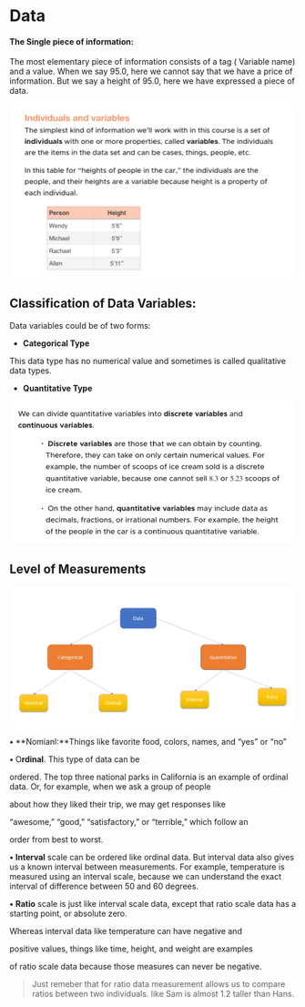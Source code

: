 # Data

#### The Single piece of information:

The most elementary piece of information consists of a tag \( Variable name\) and a value. When we say 95.0, here we cannot say that we have a price of information. But we say a height of 95.0, here we have expressed a piece of data.

![](../.gitbook/assets/1%20%281%29.jpg)

## Classification of Data Variables:

Data variables could be of two forms:

* **Categorical Type**

This data type has no numerical value and sometimes is called qualitative data types. 

* **Quantitative Type**

![](../.gitbook/assets/1%20%283%29.jpg)

## Level of Measurements

![](../.gitbook/assets/1%20%284%29.jpg)


  
 

**•** **Nomianl:**Things like favorite food, colors, names, and “yes” or “no”

**•** O**rdinal**. This type of data can be

ordered. The top three national parks in California is an example of ordinal data. Or, for example, when we ask a group of people

about how they liked their trip, we may get responses like

“awesome,” “good,” “satisfactory,” or “terrible,” which follow an

order from best to worst.

**•** **Interval** scale can be ordered like ordinal data. But interval data also gives us a known interval between measurements. For example, temperature is measured using an interval scale, because we can understand the exact interval of difference between 50 and 60 degrees.

**•** **Ratio** scale is just like interval scale data, except that ratio scale data has a starting point, or absolute zero.

Whereas interval data like temperature can have negative and

positive values, things like time, height, and weight are examples

of ratio scale data because those measures can never be negative.

> Just remeber that for ratio data measurement allows us to compare ratios between two individuals. like Sam is almost 1.2 taller than Hans.





